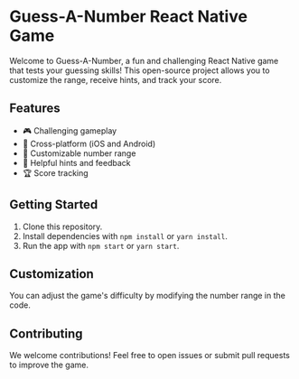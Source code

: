 # Guess-A-Number React Native Game

Welcome to Guess-A-Number, a fun and challenging React Native game that tests your guessing skills! This open-source project allows you to customize the range, receive hints, and track your score.

## Features

- 🎮 Challenging gameplay
- 📱 Cross-platform (iOS and Android)
- 🎯 Customizable number range
- 🧩 Helpful hints and feedback
- 🏆 Score tracking

## Getting Started

1. Clone this repository.
2. Install dependencies with `npm install` or `yarn install`.
3. Run the app with `npm start` or `yarn start`.

## Customization

You can adjust the game's difficulty by modifying the number range in the code.

## Contributing

We welcome contributions! Feel free to open issues or submit pull requests to improve the game.
